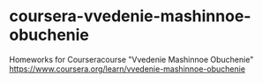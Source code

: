 # coursera-vvedenie-mashinnoe-obuchenie
Homeworks for Courseracourse "Vvedenie Mashinnoe Obuchenie" https://www.coursera.org/learn/vvedenie-mashinnoe-obuchenie
